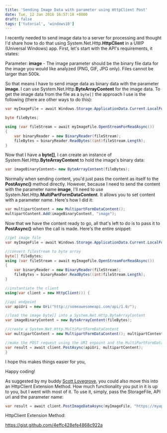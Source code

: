 ```yaml
---
title: 'Sending Image Data with parameter using HttpClient Post'
date: Tue, 12 Jan 2016 16:57:18 +0000
draft: false
tags: ['tutorial', 'windows10']
---
```


I recently needed to send image data to a server for processing and thought I'd share how to do that using System.Net.Http.**HttpClient** in a UWP (Universal Windows) app. First, let's start with the API's requirements, it states:

Parameter: **image** - The image parameter should be the binary file data for the image you would like analyzed (PNG, GIF, JPG only). Files cannot be larger than 500k.

So that means I have to send image data as binary data with the parameter **image**. I can use System.Net.Http.**ByteArrayContent** for the image data. To get the image data from the file as a `byte[]` the approach I use is the following (there are other ways to do this):

```csharp
var myImageFile = await Windows.Storage.ApplicationData.Current.LocalFolder.GetFileAsync(fileName);

byte fileBytes; 

using (var fileStream = await myImageFile.OpenStreamForReadAsync()) 
{ 
    var binaryReader = new BinaryReader(fileStream); 
    fileBytes = binaryReader.ReadBytes((int)fileStream.Length); 
}
```


Now that I have a **byte\[\]**, I can create an instance of System.Net.Http.**ByteArrayContent** to hold the image's binary data:

```csharp
var imageBinaryContent= new ByteArrayContent(fileBytes);
```

Normally when sending content, you'd just pass the content as itself to the **PostAsync()** method directly. However, because I need to send the content with the parameter name **image**, I'll need to use System.Net.Http.**MultiPartFormDataContent**. It allows you to set content with a parameter name. Here's how I did it:

```csharp
var multipartContent = new MultipartFormDataContent();
multipartContent.Add(imageBinaryContent, "image");
```

Now that we have the content ready to go, all that's left to do is to pass it to **PostAsync()** when the call is made. Here's the entire snippet:

```csharp
//get image file 
var myImageFile = await Windows.Storage.ApplicationData.Current.LocalFolder.GetFileAsync(fileName);

//convert filestream to byte array 
byte[] fileBytes;
using (var fileStream = await myImageFile.OpenStreamForReadAsync()) 
{ 
    var binaryReader = new BinaryReader(fileStream); 
    fileBytes = binaryReader.ReadBytes((int)fileStream.Length); 
}

//instantiate the client 
using(var client = new HttpClient()) {

//api endpoint 
var apiUri = new Uri("http://someawesomeapi.com/api/1.0/");

//load the image byte[] into a System.Net.Http.ByteArrayContent 
var imageBinaryContent = new ByteArrayContent(fileBytes);

//create a System.Net.Http.MultiPartFormDataContent 
var multipartContent = new MultipartFormDataContent(); multipartContent.Add(imageBinaryContent, "image");

//make the POST request using the URI enpoint and the MultiPartFormDataContent 
var result = await client.PostAsync(apiUri, multipartContent); 
} 
```

I hope this makes things easier for you,

Happy coding!

As suggested by my buddy [Scott Lovegrove](https://twitter.com/scottisafool), you could also move this into an HttpClient Extension Method. How much functionality you put in it is up to you, but I went with most of it. To use it, simply, pass the StorageFile, API url and the parameter name:

```csharp
var result = await client.PostImageDataAsync(myImageFile, "https://myapi.com/", "image");
```

HttpClient Extension Method:

https://gist.github.com/4effc428efe4868c922a